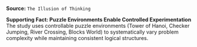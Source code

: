 **Source:** `The Illusion of Thinking`

**Supporting Fact: Puzzle Environments Enable Controlled Experimentation**
The study uses controllable puzzle environments (Tower of Hanoi, Checker Jumping, River Crossing, Blocks World) to systematically vary problem complexity while maintaining consistent logical structures.
